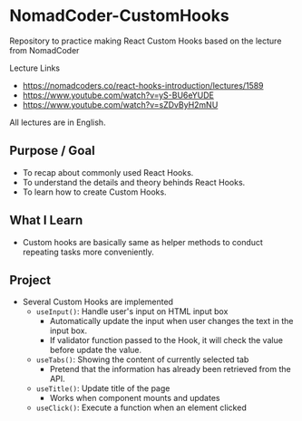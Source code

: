 # NomadCoder-CustomHooks

Repository to practice making React Custom Hooks based on the lecture from NomadCoder

Lecture Links

- https://nomadcoders.co/react-hooks-introduction/lectures/1589
- https://www.youtube.com/watch?v=yS-BU6eYUDE
- https://www.youtube.com/watch?v=sZDvByH2mNU

All lectures are in English.

## Purpose / Goal

- To recap about commonly used React Hooks.
- To understand the details and theory behinds React Hooks.
- To learn how to create Custom Hooks.

## What I Learn

- Custom hooks are basically same as helper methods to conduct repeating tasks more conveniently.

## Project

- Several Custom Hooks are implemented
  - `useInput()`: Handle user's input on HTML input box
    - Automatically update the input when user changes the text in the input box.
    - If validator function passed to the Hook, it will check the value before update the value.
  - `useTabs()`: Showing the content of currently selected tab
    - Pretend that the information has already been retrieved from the API.
  - `useTitle()`: Update title of the page
    - Works when component mounts and updates
  - `useClick()`: Execute a function when an element clicked
